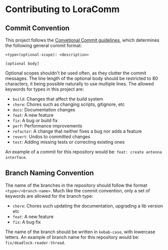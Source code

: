 # Contributing to LoraComm

## Commit Convention
This project follows the [Convetional Commit guidelines](https://www.conventionalcommits.org/), which determines the following general commit format:

```
<type>(optional-scope): <description>

[optional body]
```

Optional scopes shouldn't be used often, as they clutter the commit messages. The line length of the optional body should be restricted to 80 characters, it being possible naturally to use multiple lines. The allowed keywords for types in this project are:

- `build`: Changes that affect the build system
- `chore`: Chores such as changing scripts, gitignore, etc 
- `docs`: Documentation changes
- `feat`: A new feature
- `fix`: A bug or build fix
- `perf`: Performance improvements
- `refactor`: A change that neither fixes a bug nor adds a feature
- `revert`: Undos to committed changes
- `test`: Adding missing tests or correcting existing ones

An example of a commit for this repository would be: `feat: create antenna interface`.

## Branch Naming Convention
The name of the branches in the repository should follow the format `<type>/<branch-name>`. Much like the commit convention, only a set of keywords are allowed for the branch type:

- `chore`: Chores such updating the documentation, upgrading a lib version etc
- `feat`: A new feature
- `fix`: A bug fix

The name of the branch should be written in `kebab-case`, with lowercase letters. An example of branch name for this repository would be: `fix/deadlock-reader-thread`.